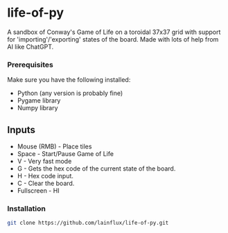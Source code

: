 # life-of-py
A sandbox of Conway's Game of Life on a toroidal 37x37 grid with support for 'importing'/'exporting' states of the board. 
Made with lots of help from AI like ChatGPT.

### Prerequisites

Make sure you have the following installed:

- Python (any version is probably fine)
- Pygame library
- Numpy library

  
## Inputs
- Mouse (RMB) - Place tiles 
- Space - Start/Pause Game of Life 
- V - Very fast mode 
- G - Gets the hex code of the current state of the board. 
- H - Hex code input. 
- C - Clear the board. 
- Fullscreen - HI

### Installation

```bash
git clone https://github.com/lainflux/life-of-py.git
